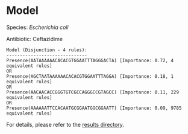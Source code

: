 
# Model

Species: *Escherichia coli*

Antibiotic: Ceftazidime

```
Model (Disjunction - 4 rules):
------------------------------
Presence(AATAAAAAACACACGTGGAATTTAGGGACTA) [Importance: 0.72, 4 equivalent rules]
OR
Presence(AGCTAATAAAAAACACACGTGGAATTTAGGA) [Importance: 0.18, 1 equivalent rules]
OR
Presence(AACAACACCGGGTGTCGCCAGGGCCGTAGCC) [Importance: 0.11, 229 equivalent rules]
OR
Presence(AAAAAATTCCACAATGCGGAATGGCGGAATT) [Importance: 0.09, 9785 equivalent rules]

```

For details, please refer to the [results directory](../../../../../results/scm_b/escherichia%20coli/ceftazidime/repeat_5/).


